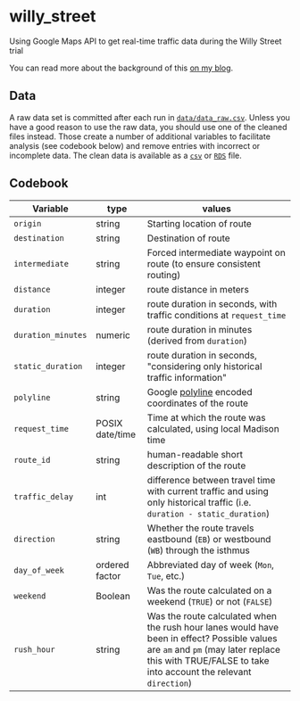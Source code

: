 # willy_street
Using Google Maps API to get real-time traffic data during the Willy Street trial

You can read more about the background of this [on my blog](https://haraldkliems.netlify.app/posts/2025-09-13-using-the-google-routes-api-to-collect-travel-time-data-during-a-traffic-trial/).

## Data
A raw data set is committed after each run in [`data/data_raw.csv`](data/data_raw.csv). Unless you have a good reason to use the raw data, you should use one of the cleaned files instead. Those create a number of additional variables to facilitate analysis (see codebook below) and remove entries with incorrect or incomplete data. The clean data is available as a [`csv`](data/data_clean.csv) or [`RDS`](data/data_clean.RDS) file.

## Codebook


| Variable | type | values |
| --- | --- | --- |
| `origin` | string | Starting location of route |
| `destination` | string | Destination of route |
| `intermediate` | string | Forced intermediate waypoint on route (to ensure consistent routing) |
| `distance` | integer | route distance in meters |
| `duration` | integer | route duration in seconds, with traffic conditions at `request_time` |
| `duration_minutes` | numeric | route duration in minutes (derived from `duration`) |
| `static_duration` | integer | route duration in seconds, "considering only historical traffic information" |
| `polyline` | string | Google [polyline](https://developers.google.com/maps/documentation/utilities/polylinealgorithm) encoded coordinates of the route |
| `request_time` | POSIX date/time | Time at which the route was calculated, using local Madison time |
| `route_id` | string | human-readable short description of the route |
| `traffic_delay` | int | difference between travel time with current traffic and using only historical traffic (i.e. `duration - static_duration`) |
| `direction` | string | Whether the route travels eastbound (`EB`) or westbound (`WB`) through the isthmus |
| `day_of_week` | ordered factor | Abbreviated day of week (`Mon`, `Tue`, etc.) |
| `weekend` | Boolean | Was the route calculated on a weekend (`TRUE`) or not (`FALSE`) |
| `rush_hour` | string | Was the route calculated when the rush hour lanes would have been in effect? Possible values are `am` and `pm` (may later replace this with TRUE/FALSE to take into account the relevant `direction`) |

